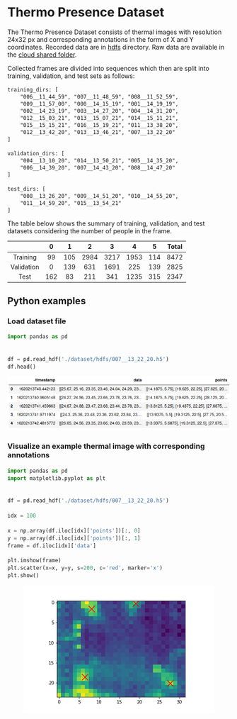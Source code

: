 # Thermo Presence Dataset

The Thermo Presence Dataset consists of thermal images with resolution 24x32 px and corresponding annotations in the form of X and Y coordinates. Recorded data are in [hdfs](./hdfs) directory. Raw data are available in the [cloud shared folder](https://chmura.put.poznan.pl/s/2NL2IJKuUuKn0yf). 

Collected frames are divided into sequences which then are split into training, validation, and test sets as follows:

```
training_dirs: [
    "006__11_44_59", "007__11_48_59", "008__11_52_59", 
    "009__11_57_00", "000__14_15_19", "001__14_19_19", 
    "002__14_23_19", "003__14_27_20", "004__14_31_20", 
    "012__15_03_21", "013__15_07_21", "014__15_11_21", 
    "015__15_15_21", "016__15_19_21", "011__13_38_20", 
    "012__13_42_20", "013__13_46_21", "007__13_22_20"
]

validation_dirs: [
    "004__13_10_20", "014__13_50_21", "005__14_35_20", 
    "006__14_39_20", "007__14_43_20", "008__14_47_20"
]

test_dirs: [
    "008__13_26_20", "009__14_51_20", "010__14_55_20", 
    "011__14_59_20", "015__13_54_21"
]
```

The table below shows the summary of training, validation, and test datasets considering the number of people in the frame.

<div align="center">

|            |  0  |  1  |   2  |   3  |   4  |  5  | Total |
|:----------:|:---:|:---:|:----:|:----:|:----:|:---:|:-----:|
|  Training  |  99 | 105 | 2984 | 3217 | 1953 | 114 |  8472 |
| Validation |  0  | 139 |  631 | 1691 |  225 | 139 |  2825 |
|    Test    | 162 |  83 |  211 |  341 | 1235 | 315 |  2347 |

</div>

## Python examples

### Load dataset file

```python
import pandas as pd


df = pd.read_hdf('./dataset/hdfs/007__13_22_20.h5')
df.head()
```

<p align="center">
    <img src="../README/df_head.png" />
</p>


### Visualize an example thermal image with corresponding annotations

```python
import pandas as pd
import matplotlib.pyplot as plt


df = pd.read_hdf('./dataset/hdfs/007__13_22_20.h5')

idx = 100

x = np.array(df.iloc[idx]['points'])[:, 0]
y = np.array(df.iloc[idx]['points'])[:, 1]
frame = df.iloc[idx]['data']

plt.imshow(frame)
plt.scatter(x=x, y=y, s=200, c='red', marker='x')
plt.show()
```

<p align="center">
    <img src="../README/frame_with_annotations.png" />
</p>
